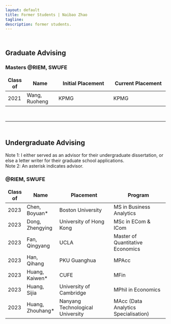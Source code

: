 ```yaml
---
layout: default
title: Former Students | Naibao Zhao
tagline: 
description: former students.
---
```

<!--
<div class="navbar">
    <div class="navbar-inner">
        <ul class="nav">
            <li><a href="#current">current courses</a></li>
            <li><a href="#shortcourses">short courses</a></li>
            <li><a href="#misc">misc lectures</a></li>
            <li><a href="#old">former courses</a></li>
        </ul>
    </div>
</div> -->
## <br/>Graduate Advising

### Masters @RIEM, SWUFE

<style>
td, th {
   border: none!important;
}
</style>

<style>
table th:first-of-type {
    width: 10%;
}
table th:nth-of-type(2) {
    width: 20%;
}
table th:nth-of-type(3) {
    width: 35%;
}
table th:nth-of-type(4) {
    width: 35%;
}
</style>

| Class of | Name           | Initial Placement                           | Current Placement        |
| -------- | --------------- | --------------------------------------------| ------------------------ |
| 2021     | Wang, Ruoheng  | KPMG                                       | KPMG                     |

<br/>

---
## <br/>Undergraduate Advising

Note 1: I either served as an advisor for their undergraduate dissertation, or else a letter writer for their graduate school applications.<br/>
Note 2: An asterisk indicates advisor.

### @RIEM, SWUFE

| Class of | Name           | Placement                           | Program        |
| -------- | -------------- | --------------------------------------------| ------------------------ |
| 2023     | Chen, Boyuan*  | Boston University                     | MS in Business Analytics  |
| 2023     | Dong, Zhengying| University of Hong Kong        |  MSc in ECom & ICom      |
| 2023     | Fan, Qingyang  | UCLA                                       |  Master of Quantitative Economics     |
| 2023     | Han, Qihang    | PKU Guanghua                                 | MPAcc     |
| 2023     | Huang, Kaiwen* | CUFE | MFin                          |
| 2023     | Huang, Sijia   | University of Cambridge           | MPhil in Economics   |
| 2023     | Huang, Zhouhang* | Nanyang Technological University  | MAcc (Data Analytics Specialisation) |






